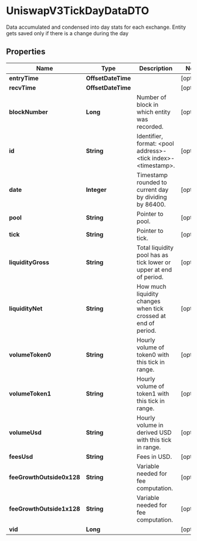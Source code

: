 

# UniswapV3TickDayDataDTO

Data accumulated and condensed into day stats for each exchange. Entity gets saved only if there is a change during the day

## Properties

| Name | Type | Description | Notes |
|------------ | ------------- | ------------- | -------------|
|**entryTime** | **OffsetDateTime** |  |  [optional] |
|**recvTime** | **OffsetDateTime** |  |  [optional] |
|**blockNumber** | **Long** | Number of block in which entity was recorded. |  [optional] |
|**id** | **String** | Identifier, format: &lt;pool address&gt;-&lt;tick index&gt;-&lt;timestamp&gt;. |  [optional] |
|**date** | **Integer** | Timestamp rounded to current day by dividing by 86400. |  [optional] |
|**pool** | **String** | Pointer to pool. |  [optional] |
|**tick** | **String** | Pointer to tick. |  [optional] |
|**liquidityGross** | **String** | Total liquidity pool has as tick lower or upper at end of period. |  [optional] |
|**liquidityNet** | **String** | How much liquidity changes when tick crossed at end of period. |  [optional] |
|**volumeToken0** | **String** | Hourly volume of token0 with this tick in range. |  [optional] |
|**volumeToken1** | **String** | Hourly volume of token1 with this tick in range. |  [optional] |
|**volumeUsd** | **String** | Hourly volume in derived USD with this tick in range. |  [optional] |
|**feesUsd** | **String** | Fees in USD. |  [optional] |
|**feeGrowthOutside0x128** | **String** | Variable needed for fee computation. |  [optional] |
|**feeGrowthOutside1x128** | **String** | Variable needed for fee computation. |  [optional] |
|**vid** | **Long** |  |  [optional] |



